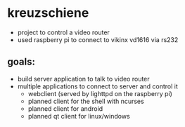 kreuzschiene
============

- project to control a video router
- used raspberry pi to connect to vikinx vd1616 via rs232

goals:
------
- build server application to talk to video router
- multiple applications to connect to server and control it
  - webclient (served by lighttpd on the raspberry pi)
  - planned client for the shell with ncurses
  - planned client for android 
  - planned qt client for linux/windows

